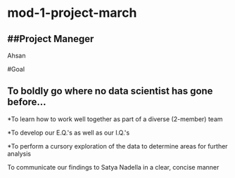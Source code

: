 # mod-1-project-march

##Project Maneger
-----
Ahsan

#Goal

To boldly go where no data scientist has gone before...
----

*To learn how to work well together as part of a diverse (2-member) team

*To develop our E.Q.'s as well as our I.Q.'s

*To perform a cursory exploration of the data to determine areas for further analysis

To communicate our findings to Satya Nadella in a clear, concise manner




